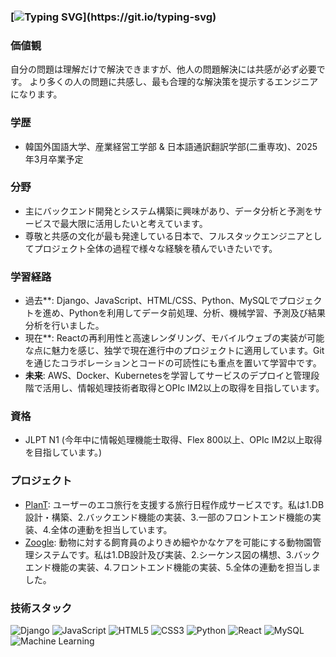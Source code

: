 ### [![Typing SVG](https://readme-typing-svg.demolab.com/?lines=分析+→+学習+→+思考+→+理解+→+共感:bulb:)](https://git.io/typing-svg)

### 価値観
自分の問題は理解だけで解決できますが、他人の問題解決には共感が必ず必要です。
より多くの人の問題に共感し、最も合理的な解決策を提示するエンジニアになります。

### 学歴
- 韓国外国語大学、産業経営工学部 & 日本語通訳翻訳学部(二重専攻)、2025年3月卒業予定

### 分野
- 主にバックエンド開発とシステム構築に興味があり、データ分析と予測をサービスで最大限に活用したいと考えています。
- 尊敬と共感の文化が最も発達している日本で、フルスタックエンジニアとしてプロジェクト全体の過程で様々な経験を積んでいきたいです。

### 学習経路
- 過去**: Django、JavaScript、HTML/CSS、Python、MySQLでプロジェクトを進め、Pythonを利用してデータ前処理、分析、機械学習、予測及び結果分析を行いました。
- 現在**: Reactの再利用性と高速レンダリング、モバイルウェブの実装が可能な点に魅力を感じ、独学で現在進行中のプロジェクトに適用しています。Gitを通じたコラボレーションとコードの可読性にも重点を置いて学習中です。
- **未来**: AWS、Docker、Kubernetesを学習してサービスのデプロイと管理段階で活用し、情報処理技術者取得とOPIc IM2以上の取得を目指しています。

### 資格
- JLPT N1 (今年中に情報処理機能士取得、Flex 800以上、OPIc IM2以上取得を目指しています。)

### プロジェクト
- [PlanT]([https://github.com/IME-2024-Graduation-Project/PlanT_full-stack]): ユーザーのエコ旅行を支援する旅行日程作成サービスです。私は1.DB設計・構築、2.バックエンド機能の実装、3.一部のフロントエンド機能の実装、4.全体の連動を担当しています。
- [Zoogle]([https://github.com/klll2/Zoogle]): 動物に対する飼育員のよりきめ細やかなケアを可能にする動物園管理システムです。私は1.DB設計及び実装、2.シーケンス図の構想、3.バックエンド機能の実装、4.フロントエンド機能の実装、5.全体の連動を担当しました。

### 技術スタック
![Django](https://img.shields.io/badge/Django-092E20?style=flat-square&logo=django&logoColor=white)
![JavaScript](https://img.shields.io/badge/JavaScript-F7DF1E?style=flat-square&logo=javascript&logoColor=black)
![HTML5](https://img.shields.io/badge/HTML5-E34F26?style=flat-square&logo=html5&logoColor=white)
![CSS3](https://img.shields.io/badge/CSS3-1572B6?style=flat-square&logo=css3&logoColor=white)
![Python](https://img.shields.io/badge/Python-3776AB?style=flat-square&logo=python&logoColor=white)
![React](https://img.shields.io/badge/React-61DAFB?style=flat-square&logo=react&logoColor=black)
![MySQL](https://img.shields.io/badge/MySQL-4479A1?style=flat-square&logo=mysql&logoColor=white)
![Machine Learning](https://img.shields.io/badge/Machine%20Learning-FF6F00?style=flat-square&logo=machine-learning&logoColor=white)


